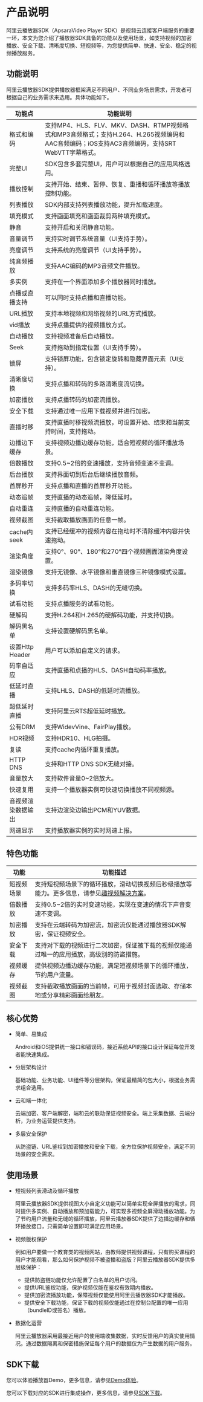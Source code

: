 # 产品说明

阿里云播放器SDK（ApsaraVideo Player SDK）是视频云连接客户端服务的重要一环，本文为您介绍了播放器SDK具备的功能以及使用场景，如支持视频的加密播放、安全下载、清晰度切换、短视频等，为您提供简单、快速、安全、稳定的视频播放服务。

## 功能说明

阿里云播放器SDK提供播放器框架满足不同用户、不同业务场景需求，开发者可根据自己的业务需求来选用。具体功能如下。

|功能点|功能说明|
|---|----|
|格式和编码|支持MP4、HLS、FLV、MKV、DASH、RTMP视频格式和MP3音频格式；支持H.264、H.265视频编码和AAC音频编码；iOS支持AC3音频编码，支持SRT WebVTT字幕格式。|
|完整UI|SDK包含多套完整UI，用户可以根据自己的应用风格选用。|
|播放控制|支持开始、结束、暂停、恢复、重播和循环播放等播放控制功能。|
|列表播放|SDK内部支持列表播放功能，提升加载速度。|
|填充模式|支持画面填充和画面裁剪两种填充模式。|
|静音|支持开启和关闭静音功能。|
|音量调节|支持实时调节系统音量（UI支持手势）。|
|亮度调节|支持系统的亮度调节（UI支持手势）。|
|纯音频播放|支持AAC编码的MP3音频文件播放。|
|多实例|支持在一个界面添加多个播放器同时播放。|
|点播或直播支持|可以同时支持点播和直播功能。|
|URL播放|支持本地视频和网络视频的URL方式播放。|
|vid播放|支持点播提供的视频播放方式。|
|自动播放|支持视频准备后自动播放。|
|Seek|支持拖动到指定位置（UI支持手势）。|
|锁屏|支持锁屏功能，包含锁定旋转和隐藏界面元素（UI支持）。|
|清晰度切换|支持点播和转码的多路清晰度流切换。|
|加密播放|支持点播转码的加密流播放。|
|安全下载|支持通过唯一应用下载视频并进行加密。|
|直播时移|支持直播时移视频流播放，可设置开始、结束和当前支持时间，支持拖动。|
|边播边下缓存|支持视频边播边缓存功能，适合短视频的循环播放场景。|
|倍数播放|支持0.5~2倍的变速播放，支持音频变速不变调。|
|后台播放|支持界面切到后台后继续播放音频。|
|首屏秒开|支持点播和直播的首屏秒开功能。|
|动态追帧|支持直播的动态追帧，降低延时。|
|自动重连|支持直播的自动重连功能。|
|视频截图|支持截取播放画面的任意一帧。|
|cache内seek|支持已经缓冲的视频内容在拖动时不清除缓冲内容并快速拖动。|
|渲染角度|支持0°、90°、180°和270°四个视频画面渲染角度设置。|
|渲染镜像|支持无镜像、水平镜像和垂直镜像三种镜像模式设置。|
|多码率切换|支持多码率HLS、DASH的无缝切换。|
|试看功能|支持点播服务的试看功能。|
|硬解码|支持H.264和H.265的硬解码功能，并支持切换。|
|解码黑名单|支持设置硬解码黑名单。|
|设置Http Header|用户可以添加自定义的请求。|
|码率自适应|支持直播和点播的HLS、DASH自动码率播放。|
|低延时直播|支持LHLS、DASH的低延时流播放。|
|超低延时直播|支持阿里云RTS超低延时播放。|
|公有DRM|支持WidevVine、FairPlay播放。|
|HDR视频|支持HDR10、HLG拍摄。|
|复读|支持cache内循环重复播放。|
|HTTP DNS|支持和HTTP DNS SDK无缝对接。|
|音量放大|支持软件音量0~2倍放大。|
|快速复用|支持一个播放器实例可快速切换播放不同视频源。|
|音视频渲染数据输出|支持边渲染边输出PCM和YUV数据。|
|网速显示|支持播放器实例的实时网速上报。|

## 特色功能

|功能|功能描述|
|--|----|
|短视频场景|支持短视频场景下的循环播放，滑动切换视频后秒级播放等能力。更多信息，请参见[趣视频解决方案](/cn.zh-CN/趣视频解决方案/简介.md)。|
|倍数播放|支持0.5~2倍的实时变速功能，实现在变速的情况下声音变速不变调。|
|加密播放|支持在云端转码为加密流，加密流仅能通过播放器SDK解密，保证视频安全。|
|安全下载|支持对下载的视频进行二次加密，保证被下载的视频仅能通过唯一的应用播放，高级别的防盗措施。|
|视频缓存|提供视频边播边缓存功能，满足短视频场景下的循环播放，节约用户流量。|
|视频截图|支持截取播放画面的当前帧，可用于视频封面选取、存储本地或分享精彩画面给朋友。|

## 核心优势

-   简单、易集成

    Android和iOS提供统一接口和错误码，接近系统API的接口设计保证每位开发者能快速集成。

-   分层架构设计

    基础功能、业务功能、UI组件等分层架构，保证最精简的包大小，根据业务需求组合选用。

-   云和端一体化

    云端加密、客户端解密，端和云的联动保证视频安全。端上采集数据、云端分析，为业务运营提供支持。

-   多层安全保护

    从防盗链、URL鉴权到加密播放和安全下载，全方位保护视频安全，满足不同场景的安全需求。


## 使用场景

-   短视频列表滑动及循环播放

    阿里云播放器SDK提供视图大小自定义功能可以简单实现全屏播放的需求，同时提供多实例、自动播放和预加载能力，可实现多视频全屏滑动播放功能。为了节约用户流量和无缝的循环播放，阿里云播放器SDK提供了边播边缓存和循环播放接口，只需简单设置即可满足应用场景。

-   视频版权保护

    例如用户要做一个教育类的视频网站，由教师提供视频课程，只有购买课程的用户才能观看，那么如何保护视频不被盗播和盗版？阿里云播放器SDK提供多层级保护：

    -   提供防盗链功能仅允许配置了白名单的用户访问。
    -   提供URL鉴权功能，保护视频仅能在鉴权有效期内播放。
    -   提供加密流播放功能，保障视频仅能使用阿里云播放器SDK才能播放。
    -   提供安全下载功能，保证下载的视频仅能通过在控制台配置的唯一应用（bundleID或签名）播放。
-   数据化运营

    阿里云播放器采用最接近用户的使用端收集数据，实时反馈用户的真实使用情况。通过数据隔离和保密措施保证每个用户的数据仅为产生数据的用户服务。


## SDK下载

您可以体验播放器Demo，更多信息，请参见[Demo体验](/cn.zh-CN/快速入门/Demo体验.md)。

您可以下载对应的SDK进行集成操作，更多信息，请参见[SDK下载](/cn.zh-CN/SDK下载/SDK下载.md)。

